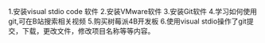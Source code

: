 1.安装visual stdio code 软件
2.安装VMware软件
3.安装Git软件
4.学习如何使用git,可在B站搜索相关视频
5.购买树莓派4B开发板
6.使用visual stdio操作了git提交，下载，更改文件，修改项目名称等等内容。



